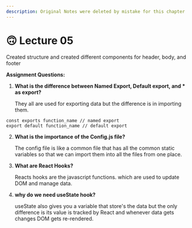 ```yaml
---
description: Original Notes were deleted by mistake for this chapter
---
```


# 🙃 Lecture 05

Created structure and created different components for header, body, and footer

**Assignment Questions:**

1.  **What is the difference between Named Export, Default export, and \* as export?**

    They all are used for exporting data but the difference is in importing them.

```
const exports function_name // named export
export default function_name // default export
```

2.  **What is the importance of the Config.js file?**

    The config file is like a common file that has all the common static variables so that we can import them into all the files from one place.
3.  **What are React Hooks?**

    Reacts hooks are the javascript functions. which are used to update DOM and manage data.&#x20;
4.  **why do we need useState hook?**

    useState also gives you a variable that store's the data but the only difference is its value is tracked by React and whenever data gets changes DOM gets re-rendered.

